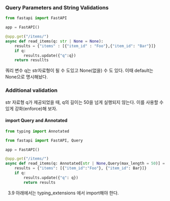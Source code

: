 ### Query Parameters and String Validations

```python
from fastapi import FastAPI

app = FastAPI()

@app.get("/items/")
async def read_items(q: str | None = None):
	results = {"items" : [{"item_id" : "Foo"},{"item_id": "Bar"}]}
	if q:
		results.update({"q":q})
	return resullts
```
쿼리 변수 q는 str자료형이 될 수 도있고 None(없을) 수 도 있다. 이때 default는 None으로 명시해놨다.


### Additional validation
str 자료형 q가 제공되었을 때, q의 길이는 50을 넘게 실행되지 않는다. 이를 사용할 수 있게 강화(enforce)해 보자.

#### import Query and Annotated
```python
from typing import Annotated

from fastapi import FastAPI, Query

app = FastAPI()

@app.get("/items/")
async def read_items(q: Annotated[str | None,Query(max_length = 50)] = None):
	results = {"items": [{"item_id":"Foo"}, {"item_id": Bar}]}
	if q:
		results.update({"q": q})
		return results
```
 
3.9 아래에서는 typing_extensions 에서 import해야 한다.